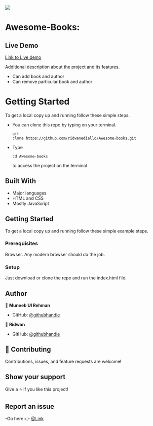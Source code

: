 ![](https://img.shields.io/badge/Microverse-blueviolet)

# Awesome-Books:

## Live Demo

[Link to Live demo](https://ridwanediallo.github.io/Awesome-books/)

Additional description about the project and its features.
- Can add book and author
- Can remove particular book and author

# Getting Started

To get a local copy up and running follow these simple steps.

- You can clone this repo by typing on your terminal.<pre><code>git clone https://github.com/ridwanediallo/Awesome-books.git</code></pre>
- Type <pre><code>cd Awesome-books</code></pre> to access the project on the terminal

## Built With

- Major languages
- HTML and CSS
- Mostly JavaScript

## Getting Started

To get a local copy up and running follow these simple example steps.

### Prerequisites

Browser. Any modern browser should do the job.

### Setup

Just download or clone the repo and run the index.html file.

## Author

👤 **Muneeb Ul Rehman**

- GitHub: [@githubhandle](https://github.com/muneebulrehman)

👤 **Ridwan**

- GitHub: [@githubhandle](https://github.com/ridwanediallo)

## 🤝 Contributing

Contributions, issues, and feature requests are welcome!

## Show your support

Give a ⭐️ if you like this project!

## Report an issue

-Go here 👉 [@Link](https://github.com/ridwanediallo/Awesome-books/issues)
